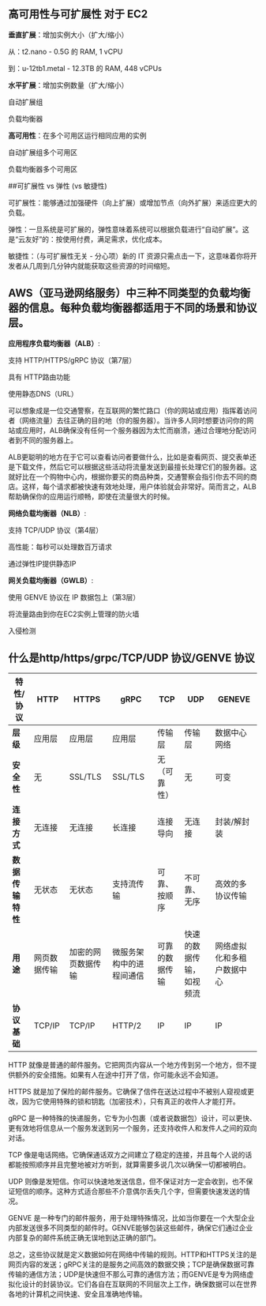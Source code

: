## 高可用性与可扩展性 对于 EC2

**垂直扩展**：增加实例大小（扩大/缩小）

从：t2.nano - 0.5G 的 RAM, 1 vCPU

到：u-12tb1.metal - 12.3TB 的 RAM, 448 vCPUs

**水平扩展**：增加实例数量（扩大/缩小）

自动扩展组

负载均衡器

**高可用性**：在多个可用区运行相同应用的实例

自动扩展组多个可用区

负载均衡器多个可用区

##可扩展性 vs 弹性 (vs 敏捷性)

可扩展性：能够通过加强硬件（向上扩展）或增加节点（向外扩展）来适应更大的负载。

弹性：一旦系统是可扩展的，弹性意味着系统可以根据负载进行“自动扩展”。这是“云友好”的：按使用付费，满足需求，优化成本。

敏捷性：（与可扩展性无关 - 分心项）新的 IT 资源只需点击一下，这意味着你将开发者从几周到几分钟内就能获取这些资源的时间缩短。

## AWS（亚马逊网络服务）中三种不同类型的负载均衡器的信息。每种负载均衡器都适用于不同的场景和协议层。

**应用程序负载均衡器（ALB）**:

支持 HTTP/HTTPS/gRPC 协议（第7层）

具有 HTTP路由功能

使用静态DNS（URL）

可以想象成是一位交通警察，在互联网的繁忙路口（你的网站或应用）指挥着访问者（网络流量）去往正确的目的地（你的服务器）。当许多人同时想要访问你的网站或应用时，ALB确保没有任何一个服务器因为太忙而崩溃，通过合理地分配访问者到不同的服务器上。

ALB更聪明的地方在于它可以查看访问者要做什么，比如是查看网页、提交表单还是下载文件，然后它可以根据这些活动将流量发送到最擅长处理它们的服务器。这就好比在一个购物中心内，根据你要买的商品种类，交通警察会指引你去不同的商店。这样，每个请求都被快速有效地处理，用户体验就会非常好。简而言之，ALB帮助确保你的应用运行顺畅，即使在流量很大的时候。

**网络负载均衡器（NLB）**:

支持 TCP/UDP 协议（第4层）

高性能：每秒可以处理数百万请求

通过弹性IP提供静态IP

**网关负载均衡器（GWLB）**:

使用 GENVE 协议在 IP 数据包上（第3层）

将流量路由到你在EC2实例上管理的防火墙

入侵检测

## 什么是http/https/grpc/TCP/UDP 协议/GENVE 协议

| 特性/协议 | HTTP | HTTPS | gRPC | TCP | UDP | GENEVE |
|-----------|------|-------|------|-----|-----|--------|
| **层级** | 应用层 | 应用层 | 应用层 | 传输层 | 传输层 | 数据中心网络 |
| **安全性** | 无 | SSL/TLS | SSL/TLS | 无（可靠性） | 无 | 可变 |
| **连接方式** | 无连接 | 无连接 | 长连接 | 连接导向 | 无连接 | 封装/解封装 |
| **数据传输特性** | 无状态 | 无状态 | 支持流传输 | 可靠、按顺序 | 不可靠、无序 | 高效的多协议传输 |
| **用途** | 网页数据传输 | 加密的网页数据传输 | 微服务架构中的进程间通信 | 可靠的数据传输 | 快速的数据传输，如视频流 | 网络虚拟化和多租户数据中心 |
| **协议基础** | TCP/IP | TCP/IP | HTTP/2 | IP | IP | IP |

HTTP 就像是普通的邮件服务。它把网页内容从一个地方传到另一个地方，但不提供额外的安全措施。如果有人在途中打开了信，你可能永远不会知道。

HTTPS 就是加了保险的邮件服务。它确保了信件在送达过程中不被别人窥视或更改，因为它使用特殊的锁和钥匙（加密技术），只有真正的收件人才能打开。

gRPC 是一种特殊的快递服务，它专为小包裹（或者说数据包）设计，可以更快、更有效地将信息从一个服务发送到另一个服务，还支持收件人和发件人之间的双向对话。

TCP 像是电话网络。它确保通话双方之间建立了稳定的连接，并且每个人说的话都能按照顺序并且完整地被对方听到，就算需要多说几次以确保一切都被明白。

UDP 则像是发短信。你可以快速地发送信息，但不保证对方一定会收到，也不保证短信的顺序。这种方式适合那些不介意偶尔丢失几个字，但需要快速发送的情况。

GENVE 是一种专门的邮件服务，用于处理特殊情况，比如当你要在一个大型企业内部发送很多不同类型的邮件时。GENVE能够包装这些邮件，确保它们通过企业内部复杂的邮件系统正确无误地到达正确的部门。

总之，这些协议就是定义数据如何在网络中传输的规则。HTTP和HTTPS关注的是网页内容的发送；gRPC关注的是服务之间高效的数据交换；TCP是确保数据可靠传输的通信方法；UDP是快速但不那么可靠的通信方法；而GENVE是专为网络虚拟化设计的封装协议。它们各自在互联网的不同层次上工作，确保数据可以在世界各地的计算机之间快速、安全且准确地传输。

